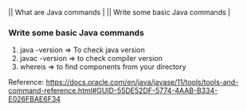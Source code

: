|| What are Java commands |
|| Write some basic Java commands |



### Write some basic Java commands

1) java -version => To check java version
2) javac -version => to check compiler version
3) whereis => to find components from your directory

Reference: 
https://docs.oracle.com/en/java/javase/11/tools/tools-and-command-reference.html#GUID-55DE52DF-5774-4AAB-B334-E026FBAE6F34